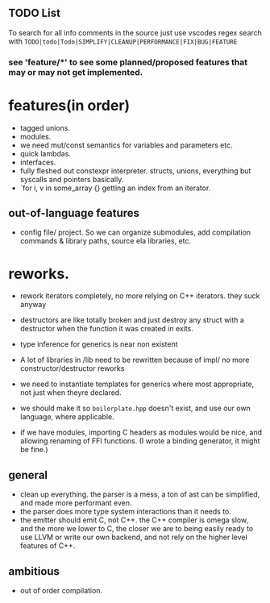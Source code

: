 ## TODO List

To search for all info comments in the source just use vscodes regex search with
`TODO|todo|Todo|SIMPLIFY|CLEANUP|PERFORMANCE|FIX|BUG|FEATURE`

### see 'feature/*' to see some planned/proposed features that may or may not get implemented.

# features(in order)
  - tagged unions.
  - modules.
  - we need mut/const semantics for variables and parameters etc.
  - quick lambdas.
  - interfaces.
  - fully fleshed out constexpr interpreter. structs, unions, everything but syscalls and pointers basically.
  - `for i, v in some_array {} getting an index from an iterator.

## out-of-language features
- config file/ project. So we can organize submodules, add compilation commands & library paths, source ela libraries, etc.

# reworks.
- rework iterators completely, no more relying on C++ iterators. they suck anyway
- destructors are like totally broken and just destroy any struct with a destructor when the function it was created in exits.
- type inference for generics is near non existent
- A lot of libraries in /lib need to be rewritten because of impl/ no more constructor/destructor reworks

- we need to instantiate templates for generics where most appropriate, not just when theyre declared.

- we should make it so `boilerplate.hpp` doesn't exist, and use our own language, where applicable.
- if we have modules, importing C headers as modules would be nice, and allowing renaming of FFI functions. (I wrote a binding generator, it might be fine.)

## general
- clean up everything. the parser is a mess, a ton of ast can be simplified, and made more performant even.
- the parser does more type system interactions than it needs to.
- the emitter should emit C, not C++. the C++ compiler is omega slow, and the more we lower to C, the closer we are
  to being easily ready to use LLVM or write our own backend, and not rely on the higher level features of C++.

## ambitious
- out of order compilation.
